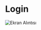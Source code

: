 # Login
![Ekran Alıntısı](https://github.com/sennuraldemir/Login/assets/99283497/3c0e2f5c-801e-4654-aa01-e851f9d969dc)
